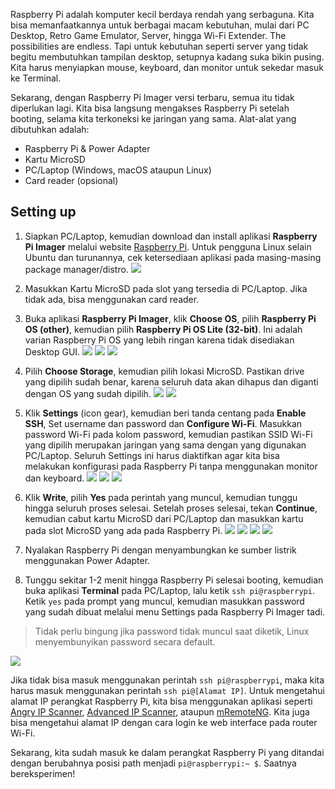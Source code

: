 Raspberry Pi adalah komputer kecil berdaya rendah yang serbaguna. Kita bisa memanfaatkannya untuk berbagai macam kebutuhan, mulai dari PC Desktop, Retro Game Emulator, Server, hingga Wi-Fi Extender. The possibilities are endless. Tapi untuk kebutuhan seperti server yang tidak begitu membutuhkan tampilan desktop, setupnya kadang suka bikin pusing. Kita harus menyiapkan mouse, keyboard, dan monitor untuk sekedar masuk ke Terminal.

Sekarang, dengan Raspberry Pi Imager versi terbaru, semua itu tidak diperlukan lagi. Kita bisa langsung mengakses Raspberry Pi setelah booting, selama kita terkoneksi ke jaringan yang sama. Alat-alat yang dibutuhkan adalah:

* Raspberry Pi & Power Adapter
* Kartu MicroSD
* PC/Laptop (Windows, macOS ataupun Linux)
* Card reader (opsional)

## Setting up
1. Siapkan PC/Laptop, kemudian download dan install aplikasi **Raspberry Pi Imager** melalui website [Raspberry Pi](https://www.raspberrypi.com/software/). Untuk pengguna Linux selain Ubuntu dan turunannya, cek ketersediaan aplikasi pada masing-masing package manager/distro.
	![](https://miro.medium.com/max/1400/1*4kC7bhCqhrc1iuWU5jYKsQ.png)

2. Masukkan Kartu MicroSD pada slot yang tersedia di PC/Laptop. Jika tidak ada, bisa menggunakan card reader.

3. Buka aplikasi **Raspberry Pi Imager**, klik **Choose OS**, pilih **Raspberry Pi OS (other)**, kemudian pilih **Raspberry Pi OS Lite (32-bit)**. Ini adalah varian Raspberry Pi OS yang lebih ringan karena tidak disediakan Desktop GUI.
	![](https://miro.medium.com/max/1368/1*xk5WNbMEn7AUcFU-dze1VQ.png)
	![](https://miro.medium.com/max/1368/1*p_vm2KrRrF8qOrwfMMT-qQ.png)
	![](https://miro.medium.com/max/1368/1*QJxquzmSzBkbya5uY0CCMw.png)

4. Pilih **Choose Storage**, kemudian pilih lokasi MicroSD. Pastikan drive yang dipilih sudah benar, karena seluruh data akan dihapus dan diganti dengan OS yang sudah dipilih.
	![](https://miro.medium.com/max/1368/1*CANBWiJ2QnmC5aZQlOCqTw.png)
	![](https://miro.medium.com/max/1368/1*fdyR22RGZdXlEcAeDxsvtg.png)

5. Klik **Settings** (icon gear), kemudian beri tanda centang pada **Enable SSH**, Set username dan password dan **Configure Wi-Fi**. Masukkan password Wi-Fi pada kolom password, kemudian pastikan SSID Wi-Fi yang dipilih merupakan jaringan yang sama dengan yang digunakan PC/Laptop. Seluruh Settings ini harus diaktifkan agar kita bisa melakukan konfigurasi pada Raspberry Pi tanpa menggunakan monitor dan keyboard.
	![](https://miro.medium.com/max/1368/1*2LtyOdevxs0Ektugc0yOsg.png)
	![](https://miro.medium.com/max/1368/1*pujUX5T0DhUwezlThULdRg.png)
	![](https://miro.medium.com/max/1368/1*L7EZeqwXuqFntgqIEhN85Q.png)

6. Klik **Write**, pilih **Yes** pada perintah yang muncul, kemudian tunggu hingga seluruh proses selesai. Setelah proses selesai, tekan **Continue**, kemudian cabut kartu MicroSD dari PC/Laptop dan masukkan kartu pada slot MicroSD yang ada pada Raspberry Pi.
	![](https://miro.medium.com/max/1368/1*hKZY-PGIGNMAo8qJbZvvFA.png)
	![](https://miro.medium.com/max/1368/1*UUyAenIxuC36myMjbVCPBQ.png)
	![](https://miro.medium.com/max/1368/1*l3v6bSIb1o3BsJ5Gp2zsjw.png)
	![](https://miro.medium.com/max/1368/1*FXiCR4jh1ixx_63PHr06mQ.png)

7. Nyalakan Raspberry Pi dengan menyambungkan ke sumber listrik menggunakan Power Adapter.

8. Tunggu sekitar 1-2 menit hingga Raspberry Pi selesai booting, kemudian buka aplikasi **Terminal** pada PC/Laptop, lalu ketik `ssh pi@raspberrypi`. Ketik `yes` pada prompt yang muncul, kemudian masukkan password yang sudah dibuat melalui menu Settings pada Raspberry Pi Imager tadi.

> Tidak perlu bingung jika password tidak muncul saat diketik, Linux menyembunyikan password secara default.

![](https://miro.medium.com/max/1400/1*GS2kpEMZaPUjiutgHL958A.png)

Jika tidak bisa masuk menggunakan perintah `ssh pi@raspberrypi`, maka kita harus masuk menggunakan perintah `ssh pi@[Alamat IP]`. Untuk mengetahui alamat IP perangkat Raspberry Pi, kita bisa menggunakan aplikasi seperti [Angry IP Scanner](https://angryip.org/), [Advanced IP Scanner](https://www.advanced-ip-scanner.com/), ataupun [mRemoteNG](https://mremoteng.org/). Kita juga bisa mengetahui alamat IP dengan cara login ke web interface pada router Wi-Fi.

Sekarang, kita sudah masuk ke dalam perangkat Raspberry Pi yang ditandai dengan berubahnya posisi path menjadi `pi@raspberrypi:~ $`. Saatnya bereksperimen!